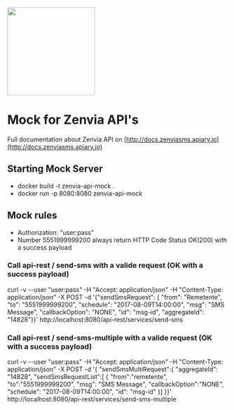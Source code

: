 <img src="https://s3.amazonaws.com/owler-image/logo/zenvia-mobile_owler_20170111_192135_original.png" height="200" />

# Mock for Zenvia API's

Full documentation about Zenvia API on [http://docs.zenviasms.apiary.io](http://docs.zenviasms.apiary.io)

## Starting Mock Server

- docker build -t zenvia-api-mock .
- docker run -p 8080:8080 zenvia-api-mock


## Mock rules

- Authorization: "user:pass"
- Number 5551999999200 always return HTTP Code Status OK(200) with a success payload


### Call api-rest / send-sms with a valide request (OK with a success payload)

curl -v --user "user:pass" -H "Accept: application/json" -H "Content-Type: application/json" -X POST -d '{"sendSmsRequest": { "from": "Remetente", "to": "5551999999200", "schedule": "2017-08-09T14:00:00", "msg": "SMS Message", "callbackOption": "NONE", "id": "msg-id",  "aggregateId": "14828"}}' http://localhost:8080/api-rest/services/send-sms


### Call api-rest / send-sms-multiple with a valide request (OK with a success payload)

curl -v --user "user:pass" -H "Accept: application/json" -H "Content-Type: application/json" -X POST -d '{ "sendSmsMultiRequest":{ "aggregateId": "14828", "sendSmsRequestList":[ { "from":"remetente", "to":"5551999999200", "msg": "SMS Message", "callbackOption":"NONE", "schedule": "2017-08-09T14:00:00", "id": "msg-id" }] }}' http://localhost:8080/api-rest/services/send-sms-multiple



